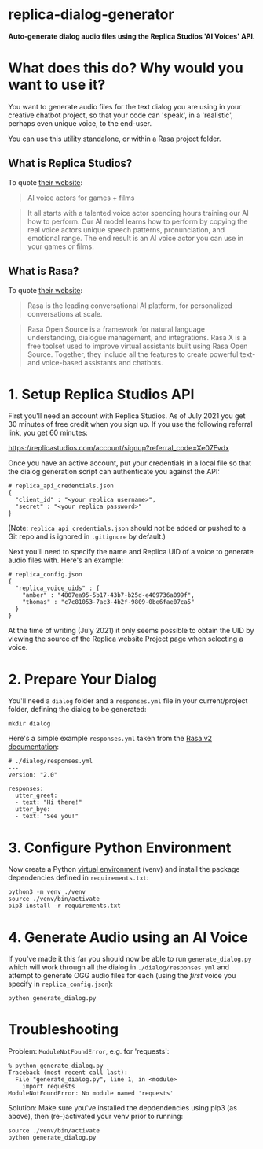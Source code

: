 # replica-dialog-generator

**Auto-generate dialog audio files using the Replica Studios 'AI Voices' API.**

# What does this do? Why would you want to use it?

You want to generate audio files for the text dialog you are using in your
creative chatbot project, so that your code can 'speak', in a 'realistic',
perhaps even unique voice, to the end-user.

You can use this utility standalone, or within a Rasa project folder.

## What is Replica Studios?

To quote [their website](https://replicastudios.com):

> AI voice actors for games + films

> It all starts with a talented voice actor spending hours training our AI how
> to perform.
> Our AI model learns how to perform by copying the real voice actors unique
> speech patterns, pronunciation, and emotional range.
> The end result is an AI voice actor you can use in your games or films.

## What is Rasa?

To quote [their website](https://rasa.com):

> Rasa is the leading conversational AI platform, for personalized
> conversations at scale.

> Rasa Open Source is a framework for natural language understanding,
> dialogue management, and integrations. Rasa X is a free toolset used to
> improve virtual assistants built using Rasa Open Source. Together, they
> include all the features to create powerful text- and voice-based assistants
> and chatbots.

# 1. Setup Replica Studios API

First you'll need an account with Replica Studios. As of July 2021 you get
30 minutes of free credit when you sign up. If you use the following referral
link, you get 60 minutes:

https://replicastudios.com/account/signup?referral_code=Xe07Evdx

Once you have an active account, put your credentials in a local file so that
the dialog generation script can authenticate you against the API:

```
# replica_api_credentials.json
{
  "client_id" : "<your replica username>",
  "secret" : "<your replica password>"
}
```

(Note: `replica_api_credentials.json` should not be added or pushed to a
Git repo and is ignored in `.gitignore` by default.)

Next you'll need to specify the name and Replica UID of a voice to generate
audio files with. Here's an example:

```
# replica_config.json
{
  "replica_voice_uids" : {
    "amber" : "4807ea95-5b17-43b7-b25d-e409736a099f",
    "thomas" : "c7c81053-7ac3-4b2f-9809-0be6fae07ca5"
  }
}
```

At the time of writing (July 2021) it only seems possible to obtain the UID
by viewing the source of the Replica website Project page when selecting
a voice.

# 2. Prepare Your Dialog

You'll need a `dialog` folder and a `responses.yml` file in your current/project
folder, defining the dialog to be generated:

```
mkdir dialog
```

Here's a simple example `responses.yml` taken from the
[Rasa v2 documentation](https://rasa.com/docs/rasa/responses/):

```
# ./dialog/responses.yml
---
version: "2.0"

responses:
  utter_greet:
  - text: "Hi there!"
  utter_bye:
  - text: "See you!"
```

# 3. Configure Python Environment

Now create a Python
[virtual environment](https://docs.python.org/3/library/venv.html) (venv) and
install the package dependencies defined in `requirements.txt`:

```
python3 -m venv ./venv
source ./venv/bin/activate
pip3 install -r requirements.txt
```

# 4. Generate Audio using an AI Voice

If you've made it this far you should now be able to run `generate_dialog.py`
which will work through all the dialog in `./dialog/responses.yml` and attempt
to generate OGG audio files for each (using the *first* voice you specify in
  `replica_config.json`):

```
python generate_dialog.py
```

# Troubleshooting

Problem: `ModuleNotFoundError`, e.g. for 'requests':

```
% python generate_dialog.py
Traceback (most recent call last):
  File "generate_dialog.py", line 1, in <module>
    import requests
ModuleNotFoundError: No module named 'requests'
```

Solution: Make sure you've installed the depdendencies using pip3 (as above),
then (re-)activated your venv prior to running:

```
source ./venv/bin/activate
python generate_dialog.py
```
